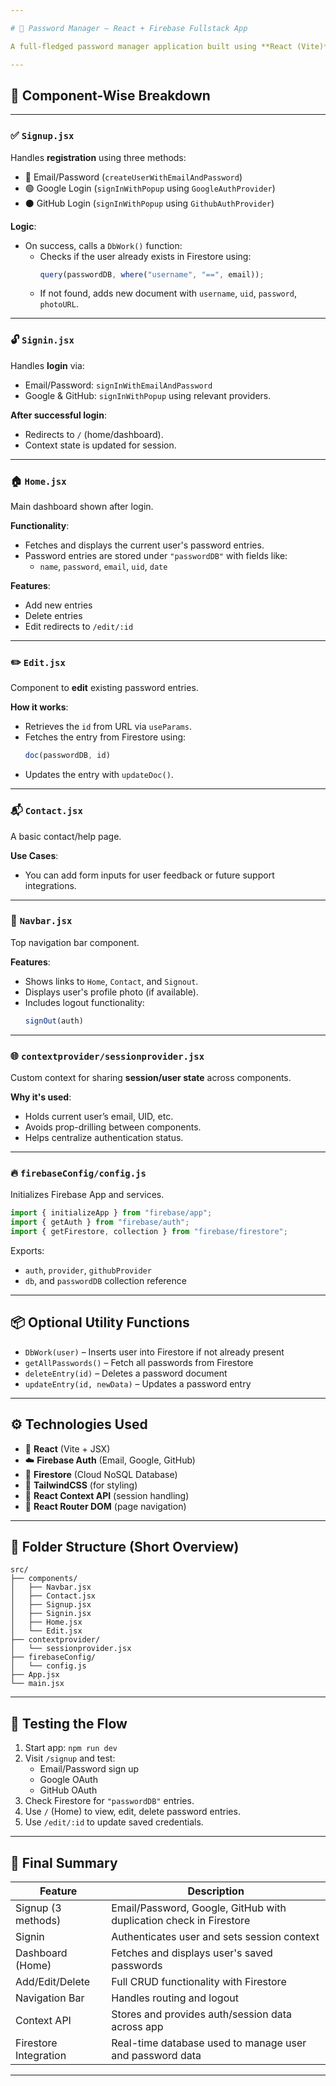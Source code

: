 ```yaml
---

# 🔐 Password Manager – React + Firebase Fullstack App

A full-fledged password manager application built using **React (Vite)** and **Firebase**. This app supports secure user authentication (Email/Google/GitHub) and CRUD operations on password entries stored in Firestore.

---
```


## 🧱 Component-Wise Breakdown

---

### ✅ `Signup.jsx`

Handles **registration** using three methods:
- 📧 Email/Password (`createUserWithEmailAndPassword`)
- 🟢 Google Login (`signInWithPopup` using `GoogleAuthProvider`)
- ⚫ GitHub Login (`signInWithPopup` using `GithubAuthProvider`)

**Logic**:
- On success, calls a `DbWork()` function:
  - Checks if the user already exists in Firestore using:
    ```js
    query(passwordDB, where("username", "==", email));
    ```
  - If not found, adds new document with `username`, `uid`, `password`, `photoURL`.

---

### 🔓 `Signin.jsx`

Handles **login** via:
- Email/Password: `signInWithEmailAndPassword`
- Google & GitHub: `signInWithPopup` using relevant providers.

**After successful login**:
- Redirects to `/` (home/dashboard).
- Context state is updated for session.

---

### 🏠 `Home.jsx`

Main dashboard shown after login.

**Functionality**:
- Fetches and displays the current user's password entries.
- Password entries are stored under `"passwordDB"` with fields like:
  - `name`, `password`, `email`, `uid`, `date`

**Features**:
- Add new entries
- Delete entries
- Edit redirects to `/edit/:id`

---

### ✏️ `Edit.jsx`

Component to **edit** existing password entries.

**How it works**:
- Retrieves the `id` from URL via `useParams`.
- Fetches the entry from Firestore using:
  ```js
  doc(passwordDB, id)
  ```
- Updates the entry with `updateDoc()`.

---

### 📬 `Contact.jsx`

A basic contact/help page.

**Use Cases**:
- You can add form inputs for user feedback or future support integrations.

---

### 🧭 `Navbar.jsx`

Top navigation bar component.

**Features**:
- Shows links to `Home`, `Contact`, and `Signout`.
- Displays user's profile photo (if available).
- Includes logout functionality:
  ```js
  signOut(auth)
  ```

---

### 🌐 `contextprovider/sessionprovider.jsx`

Custom context for sharing **session/user state** across components.

**Why it's used**:
- Holds current user’s email, UID, etc.
- Avoids prop-drilling between components.
- Helps centralize authentication status.

---

### 🔥 `firebaseConfig/config.js`

Initializes Firebase App and services.

```js
import { initializeApp } from "firebase/app";
import { getAuth } from "firebase/auth";
import { getFirestore, collection } from "firebase/firestore";
```

Exports:
- `auth`, `provider`, `githubProvider`
- `db`, and `passwordDB` collection reference

---

## 📦 Optional Utility Functions

- `DbWork(user)` – Inserts user into Firestore if not already present
- `getAllPasswords()` – Fetch all passwords from Firestore
- `deleteEntry(id)` – Deletes a password document
- `updateEntry(id, newData)` – Updates a password entry

---

## ⚙️ Technologies Used

- 🔧 **React** (Vite + JSX)
- ☁️ **Firebase Auth** (Email, Google, GitHub)
- 📂 **Firestore** (Cloud NoSQL Database)
- 🎨 **TailwindCSS** (for styling)
- 🧠 **React Context API** (session handling)
- 🚀 **React Router DOM** (page navigation)

---

## 📁 Folder Structure (Short Overview)

```
src/
├── components/
│   ├── Navbar.jsx
│   ├── Contact.jsx
│   ├── Signup.jsx
│   ├── Signin.jsx
│   ├── Home.jsx
│   └── Edit.jsx
├── contextprovider/
│   └── sessionprovider.jsx
├── firebaseConfig/
│   └── config.js
├── App.jsx
└── main.jsx
```

---

## 🧪 Testing the Flow

1. Start app: `npm run dev`
2. Visit `/signup` and test:
   - Email/Password sign up
   - Google OAuth
   - GitHub OAuth
3. Check Firestore for `"passwordDB"` entries.
4. Use `/` (Home) to view, edit, delete password entries.
5. Use `/edit/:id` to update saved credentials.

---

## 📌 Final Summary

| Feature                 | Description                                                                 |
|------------------------|-----------------------------------------------------------------------------|
| Signup (3 methods)      | Email/Password, Google, GitHub with duplication check in Firestore         |
| Signin                 | Authenticates user and sets session context                                 |
| Dashboard (Home)       | Fetches and displays user's saved passwords                                 |
| Add/Edit/Delete        | Full CRUD functionality with Firestore                                      |
| Navigation Bar         | Handles routing and logout                                                  |
| Context API            | Stores and provides auth/session data across app                           |
| Firestore Integration  | Real-time database used to manage user and password data                    |

---